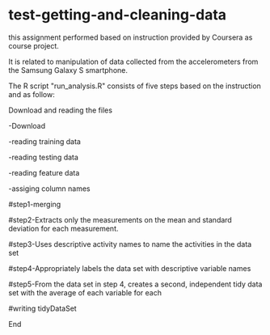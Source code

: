 # test-getting-and-cleaning-data
this assignment performed based on instruction provided by Coursera as course project.

It is related to manipulation of data collected from the accelerometers from the Samsung Galaxy S smartphone.

The R script "run_analysis.R" consists of five steps based on the instruction and as follow:

Download and reading the files

 -Download
	
 -reading training data
	
 -reading testing data
	
 -reading feature data
	
 -assiging column names
	
#step1-merging

#step2-Extracts only the measurements on the mean and standard deviation for each measurement. 

#step3-Uses descriptive activity names to name the activities in the data set

#step4-Appropriately labels the data set with descriptive variable names

#step5-From the data set in step 4, creates a second, independent tidy data set with the average of each variable for each

#writing tidyDataSet

End
